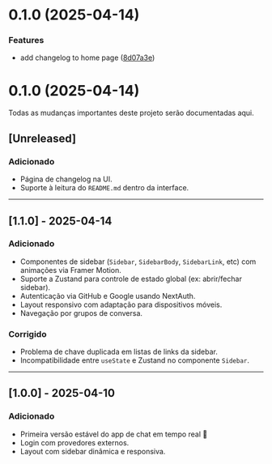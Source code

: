 # 0.1.0 (2025-04-14)


### Features

* add changelog to home page ([8d07a3e](https://github.com/RafaelEtec/nextchat/commit/8d07a3e124223a84be76170f09357110a01ea71d))



# 0.1.0 (2025-04-14)



Todas as mudanças importantes deste projeto serão documentadas aqui.

## [Unreleased]

### Adicionado
- Página de changelog na UI.
- Suporte à leitura do `README.md` dentro da interface.

---

## [1.1.0] - 2025-04-14

### Adicionado
- Componentes de sidebar (`Sidebar`, `SidebarBody`, `SidebarLink`, etc) com animações via Framer Motion.
- Suporte a Zustand para controle de estado global (ex: abrir/fechar sidebar).
- Autenticação via GitHub e Google usando NextAuth.
- Layout responsivo com adaptação para dispositivos móveis.
- Navegação por grupos de conversa.

### Corrigido
- Problema de chave duplicada em listas de links da sidebar.
- Incompatibilidade entre `useState` e Zustand no componente `Sidebar`.

---

## [1.0.0] - 2025-04-10

### Adicionado
- Primeira versão estável do app de chat em tempo real 🎉
- Login com provedores externos.
- Layout com sidebar dinâmica e responsiva.